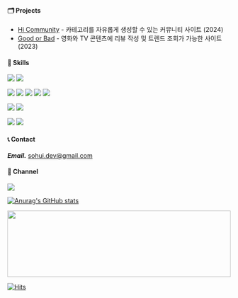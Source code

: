 #### 🗂️ Projects 
- [Hi Community](https://github.com/qwerty00ui88/community) - 카테고리를 자유롭게 생성할 수 있는 커뮤니티 사이트 (2024)
- [Good or Bad](https://github.com/qwerty00ui88/solo-project-1-server) - 영화와 TV 콘텐츠에 리뷰 작성 및 트렌드 조회가 가능한 사이트 (2023)


#### 🔨 Skills
<a target="_blank"><img src="https://img.shields.io/badge/Java-437291?style=for-the-badge&logo=openjdk&logoColor=white"/></a>
<a target="_blank"><img src="https://img.shields.io/badge/JavaScript-F7DF1E?style=for-the-badge&logo=javascript&logoColor=white"/></a> &nbsp;

<a target="_blank"><img src="https://img.shields.io/badge/Spring Boot-6DB33F?style=for-the-badge&logo=Spring Boot&logoColor=white"/></a>
<a target="_blank"><img src="https://img.shields.io/badge/JPA-59666C?style=for-the-badge&logo=Hibernate&logoColor=white"/></a>
<a target="_blank"><img src="https://img.shields.io/badge/MyBatis-D71F27?style=for-the-badge&logoColor=white"/></a>
<a target="_blank"><img src="https://img.shields.io/badge/node.js-5FA04E?style=for-the-badge&logo=nodejs&logoColor=white"/></a>
<a target="_blank"><img src="https://img.shields.io/badge/React-61DAFB?style=for-the-badge&logo=React&logoColor=white"/></a> &nbsp;

<a target="_blank"><img src="https://img.shields.io/badge/MySQL-4479A1?style=for-the-badge&logo=mysql&logoColor=white"/></a>
<a target="_blank"><img src="https://img.shields.io/badge/Redis-DC382D?style=for-the-badge&logo=redis&logoColor=white"/></a> &nbsp;

<a target="_blank"><img src="https://img.shields.io/badge/AWS-FF9900?style=for-the-badge&logo=AmazonAWS&logoColor=white"/></a>
<a target="_blank"><img src="https://img.shields.io/badge/Github Actions-2088FF?style=for-the-badge&logo=GithubActions&logoColor=white"/></a>


#### 📞 Contact
***Email.*** [sohui.dev@gmail.com](sohui.dev@gmail.com) &nbsp;


#### 📮 Channel
<a href="https://velog.io/@hameee/posts" target="_blank"><img src="https://img.shields.io/badge/Blog-20C997?style=for-the-badge&logo=velog&logoColor=white"/></a>

[![Anurag's GitHub stats](https://github-readme-stats.vercel.app/api?username=qwerty00ui88)](https://github.com/anuraghazra/github-readme-stats) &nbsp;

<a href="https://youtu.be/oAk-UHMqOEM?si=2OQClrAFH0x7QbjS&t=61" target="_blank">
  <img src="https://render.gitanimals.org/lines/qwerty00ui88?pet-id=644542122694792064" width="100%" height="150" />
</a>

[![Hits](https://hits.seeyoufarm.com/api/count/incr/badge.svg?url=https%3A%2F%2Fgithub.com%2Fqwerty00ui88&count_bg=%2379C83D&title_bg=%23555555&icon=&icon_color=%23E7E7E7&title=hits&edge_flat=false)](https://hits.seeyoufarm.com)
